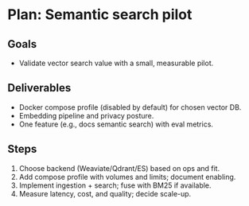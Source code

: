 # Plan: Semantic search pilot

## Goals
- Validate vector search value with a small, measurable pilot.

## Deliverables
- Docker compose profile (disabled by default) for chosen vector DB.
- Embedding pipeline and privacy posture.
- One feature (e.g., docs semantic search) with eval metrics.

## Steps
1. Choose backend (Weaviate/Qdrant/ES) based on ops and fit.
2. Add compose profile with volumes and limits; document enabling.
3. Implement ingestion + search; fuse with BM25 if available.
4. Measure latency, cost, and quality; decide scale-up.
